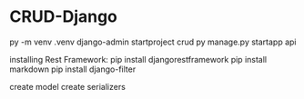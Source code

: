 # CRUD-Django
py -m venv .venv
django-admin startproject crud
py manage.py startapp api

installing Rest Framework:
    pip install djangorestframework
    pip install markdown
    pip install django-filter

create model
create serializers